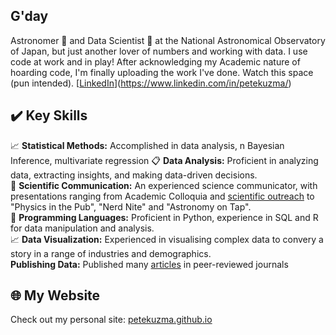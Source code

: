 ## G'day

<!--
**PeteKuzma/PeteKuzma** is a ✨ _special_ ✨ repository because its `README.md` (this file) appears on your GitHub profile.

Here are some ideas to get you started:

- 🔭 I’m currently working on ...
- 🌱 I’m currently learning ...
- 👯 I’m looking to collaborate on ...
- 🤔 I’m looking for help with ...
- 💬 Ask me about ...
- 📫 How to reach me: ...
- 😄 Pronouns: ...
- ⚡ Fun fact: ...
-->
Astronomer 🔭 and Data Scientist 🧮 at the National Astronomical Observatory of Japan, but just another lover of numbers and working with data. I use code at work and in play! After acknowledging my Academic nature of hoarding code, I'm finally uploading the work I've done. Watch this space (pun intended).
[[LinkedIn](https://img.shields.io/badge/LinkedIn-Profile-blue)](https://www.linkedin.com/in/petekuzma/)



## ✔️ Key Skills
📈 **Statistical Methods:** Accomplished in data analysis, n Bayesian Inference, multivariate regression
📋 **Data Analysis:** Proficient in analyzing data, extracting insights, and making data-driven decisions.\
🎤 **Scientific Communication:** An experienced science communicator, with presentations ranging from Academic Colloquia and [scientific outreach](https://www.youtube.com/watch?v=61-Mfi484fQ) to "Physics in the Pub", "Nerd Nite" and "Astronomy on Tap".\
🐍 **Programming Languages:** Proficient in Python, experience in SQL and R for data manipulation and analysis.\
📈 **Data Visualization:** Experienced in visualising complex data to convery a story in a range of industries and demographics.\
**Publishing Data:** Published many [articles](https://ui.adsabs.harvard.edu/search/p_=0&q=author%3A%22Kuzma%2C%20P.%20B.%22&sort=date%20desc%2C%20bibcode%20desc) in peer-reviewed journals

<!--
🤖 **Simulation:** Senior Statistical Developer on [KerusCloud](https://exploristics.com/keruscloud-platform-overview/), an cloud-based clincial; trial simulation platform.\
📢 **Scientific Communication**: [Invited Speaker](https://youtu.be/pHLT5IfgfM0?si=xrZDdAdFqwzqXN_L_) at the Shiny In Production.\
🧮 **Data Analysis:** Proficient in analyzing data, extracting insights, and making data-driven decisions.\
📊 **Data Visualization**: Experienced in visualising complex data to convery a story in a range of industries and demographics.\
c
💻 **Software Development:** Skilled in creating robust applications and scripts for data processing.\
🗄️ **Technical Documetation**: Contribute to user-guides for commericial SAAS applications including [KerusCloud](https://help.keruscloud.com/) and [Data Model Builder](https://gaburns.quarto.pub/dmb/)

## Projects
Most of the projects I work on are private repos or historically for public sector organisations that prohited me from putting code online (don't ask!).

- [12 Plots of Christmas](https://github.com/GABurns/12PlotsChristmas):
Led a team of 5 Data Scientists to produce 12 bespoke Christmas themed visualizations for 
[Exploristics](https://exploristics.com/) Social Media campaign. This resulted content with
an **62 % increase in engagement** metrics from baseline social media content.
- [Lunctime Learning](https://github.com/GABurns/Presentations): A repo containing the slide decks and any associated code for [Exploristics](https://exploristics.com/) lunchtime learning sessions on a range of Data Science topics.
- [Data Viz](https://github.com/GABurns/DataViz): A collection of some misc. data visualizations I've done that may be of interest.
- [Tidy Tuesday](https://github.com/GABurns/TidyTuesday): Timebound efforts to participate in #TidyTuesday dataviz challenages


## Contact Me
**LinkedIn:** [DrGarethBurns](https://www.linkedin.com/in/drgarethburns/)\
**Twitter:** [@GarethBurns4](https://twitter.com/GarethBurns4)
-->
## 🌐 My Website
Check out my personal site: [petekuzma.github.io](https://petekuzma.github.io)
